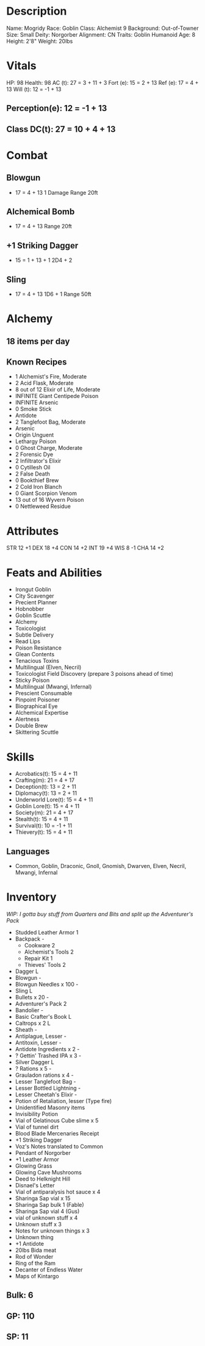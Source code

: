 <!-- markdownlint-disable MD004 -->
<!-- markdownlint-disable MD024 -->
<!-- markdownlint-disable MD025 -->
<!-- markdownlint-disable MD030 -->
<!-- markdownlint-disable MD036 -->

# Description

 Name:       Mogridy
 Race:       Goblin
 Class:      Alchemist 9
 Background: Out-of-Towner
 Size:       Small
 Deity:      Norgorber
 Alignment:  CN
 Traits:     Goblin Humanoid
 Age:        8
 Height:     2'8"
 Weight:     20lbs

# Vitals

 HP:       98
 Health:   98
 AC (t):   27 = 3 + 11 + 3
 Fort (e): 15 =  2 + 13
 Ref (e):  17 =  4 + 13
 Will (t): 12 = -1 + 13

## Perception(e): 12 = -1 + 13

## Class DC(t): 27 = 10 + 4 + 13

# Combat

## Blowgun

+ 17 = 4 + 13
 1 Damage
 Range 20ft

## Alchemical Bomb

+ 17 = 4 + 13
 Range 20ft

## +1 Striking Dagger

+ 15 = 1 + 13 + 1
 2D4 + 2

## Sling

+ 17 = 4 + 13
 1D6 + 1
 Range 50ft

# Alchemy

## 18 items per day

## Known Recipes

- 1 Alchemist's Fire, Moderate
- 2 Acid Flask, Moderate
- 8 out of 12 Elixir of Life, Moderate
-   INFINITE Giant Centipede Poison
-   INFINITE Arsenic
- 0 Smoke Stick
-   Antidote
- 2 Tanglefoot Bag, Moderate
-   Arsenic
-   Origin Unguent
-   Lethargy Poison
- 0 Ghost Charge, Moderate
- 2 Forensic Dye
- 2 Infiltrator's Elixir
- 0 Cytillesh Oil
- 2 False Death
- 0 Bookthief Brew
- 2 Cold Iron Blanch
- 0 Giant Scorpion Venom
- 13 out of 16 Wyvern Poison
- 0 Nettleweed Residue

# Attributes

STR 12 +1
DEX 18 +4
CON 14 +2
INT 19 +4
WIS 8  -1
CHA 14 +2

# Feats and Abilities

- Irongut Goblin
- City Scavenger
- Precient Planner
- Hobnobber
- Goblin Scuttle
- Alchemy
- Toxicologist
- Subtle Delivery
- Read Lips
- Poison Resistance
- Glean Contents
- Tenacious Toxins
- Multilingual (Elven, Necril)
- Toxicologist Field Discovery (prepare 3 poisons ahead of time)
- Sticky Poison
- Multilingual (Mwangi, Infernal)
- Prescient Consumable
- Pinpoint Poisoner
- Biographical Eye
- Alchemical Expertise
- Alertness
- Double Brew
- Skittering Scuttle

# Skills

- Acrobatics(t):      15 =  4 + 11
- Crafting(m):        21 =  4 + 17
- Deception(t):       13 =  2 + 11
- Diplomacy(t):       13 =  2 + 11
- Underworld Lore(t): 15 =  4 + 11
- Goblin Lore(t):     15 =  4 + 11
- Society(m):         21 =  4 + 17
- Stealth(t):         15 =  4 + 11
- Survival(t):        10 = -1 + 11
- Thievery(t):        15 =  4 + 11

## Languages

- Common, Goblin, Draconic, Gnoll, Gnomish, Dwarven, Elven, Necril, Mwangi, Infernal

# Inventory

*WIP: I gotta buy stuff from Quarters and Bits and split up the Adventurer's Pack*

- Studded Leather Armor     1
- Backpack                  -
  - Cookware                2
  - Alchemist's Tools       2
  - Repair Kit              1
  - Thieves' Tools          2
- Dagger                    L
- Blowgun                   -
- Blowgun Needles x 100     -
- Sling                     L
- Bullets x 20              -
- Adventurer's Pack         2
- Bandolier                 -
- Basic Crafter's Book      L
- Caltrops x 2              L
- Sheath                    -
- Antiplague, Lesser        -
- Antitoxin, Lesser         -
- Antidote Ingredients x 2  -
- ? Gettin' Trashed IPA x 3 -
- Silver Dagger             L
- ? Rations x 5             -
- Grauladon rations x 4     -
- Lesser Tanglefoot Bag     -
- Lesser Bottled Lightning  -
- Lesser Cheetah's Elixir   -
- Potion of Retaliation, lesser (Type fire)
- Unidentified Masonry items
- Invisibility Potion
- Vial of Gelatinous Cube slime x 5
- Vial of tunnel dirt
- Blood Blade Mercenaries Receipt
- +1 Striking Dagger
- Voz's Notes translated to Common
- Pendant of Norgorber
- +1 Leather Armor
- Glowing Grass
- Glowing Cave Mushrooms
- Deed to Helknight Hill
- Disnael's Letter
- Vial of antiparalysis hot sauce x 4
- Sharinga Sap vial x 15
- Sharinga Sap bulk 1 (Fable)
- Sharinga Sap vial 4 (Gus)
- vial of unknown stuff x 4
- Unknown stuff x 3
- Notes for unknown things x 3
- Unknown thing
- +1 Antidote
- 20lbs Bida meat
- Rod of Wonder
- Ring of the Ram
- Decanter of Endless Water
- Maps of Kintargo


## Bulk: 6

## GP: 110

## SP: 11
